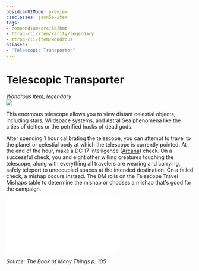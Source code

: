 ```yaml
---
obsidianUIMode: preview
cssclasses: json5e-item
tags:
- compendium/src/5e/bmt
- ttrpg-cli/item/rarity/legendary
- ttrpg-cli/item/wondrous
aliases: 
- "Telescopic Transporter"
---
```

# Telescopic Transporter
*Wondrous Item, legendary*  
![](/3-Mechanics/CLI/items/img/telescopic-transporter.webp#right)  


This enormous telescope allows you to view distant celestial objects, including stars, Wildspace systems, and Astral Sea phenomena like the cities of deities or the petrified husks of dead gods.

After spending 1 hour calibrating the telescope, you can attempt to travel to the planet or celestial body at which the telescope is currently pointed. At the end of the hour, make a DC 17 Intelligence ([Arcana](/3-Mechanics/CLI/rules/skills.md#Arcana)) check. On a successful check, you and eight other willing creatures touching the telescope, along with everything all travelers are wearing and carrying, safely teleport to unoccupied spaces at the intended destination. On a failed check, a mishap occurs instead. The DM rolls on the Telescope Travel Mishaps table to determine the mishap or chooses a mishap that's good for the campaign.

![Telescope Travel Mishaps](/3-Mechanics/CLI/tables/telescope-travel-mishaps-bmt.md)

*Source: The Book of Many Things p. 105*